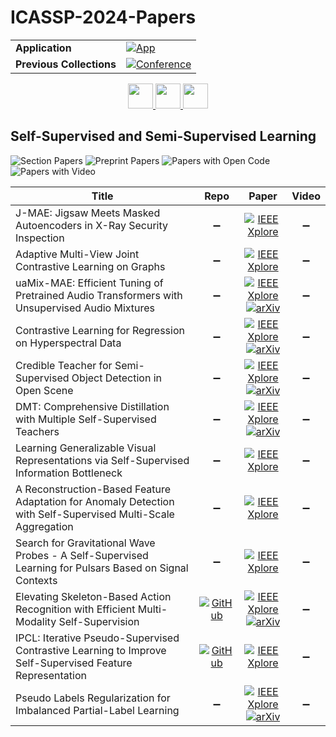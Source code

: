 # ICASSP-2024-Papers

<table>
    <tr>
        <td><strong>Application</strong></td>
        <td>
            <a href="https://huggingface.co/spaces/DmitryRyumin/NewEraAI-Papers" style="float:left;">
                <img src="https://img.shields.io/badge/🤗-NewEraAI--Papers-FFD21F.svg" alt="App" />
            </a>
        </td>
    </tr>
    <tr>
        <td><strong>Previous Collections</strong></td>
        <td>
            <a href="https://github.com/DmitryRyumin/ICASSP-2023-24-Papers/blob/main/README_2023.md">
                <img src="http://img.shields.io/badge/ICASSP-2023-0073AE.svg" alt="Conference">
            </a>
        </td>
    </tr>
</table>

<div align="center">
    <a href="https://github.com/DmitryRyumin/ICASSP-2023-24-Papers/blob/main/sections/2024/main/AASP-L4.md">
        <img src="https://cdn.jsdelivr.net/gh/DmitryRyumin/NewEraAI-Papers@main/images/left.svg" width="40" alt="" />
    </a>
    <a href="https://github.com/DmitryRyumin/ICASSP-2023-24-Papers/">
        <img src="https://cdn.jsdelivr.net/gh/DmitryRyumin/NewEraAI-Papers@main/images/home.svg" width="40" alt="" />
    </a>
    <a href="https://github.com/DmitryRyumin/ICASSP-2023-24-Papers/blob/main/sections/2024/main/SLP-L8.md">
        <img src="https://cdn.jsdelivr.net/gh/DmitryRyumin/NewEraAI-Papers@main/images/right.svg" width="40" alt="" />
    </a>
</div>

## Self-Supervised and Semi-Supervised Learning

![Section Papers](https://img.shields.io/badge/Section%20Papers-6-42BA16) ![Preprint Papers](https://img.shields.io/badge/Preprint%20Papers-4-b31b1b) ![Papers with Open Code](https://img.shields.io/badge/Papers%20with%20Open%20Code-0-1D7FBF) ![Papers with Video](https://img.shields.io/badge/Papers%20with%20Video-0-FF0000)

| **Title** | **Repo** | **Paper** | **Video** |
|-----------|:--------:|:---------:|:---------:|
| J-MAE: Jigsaw Meets Masked Autoencoders in X-Ray Security Inspection | :heavy_minus_sign: | [![IEEE Xplore](https://img.shields.io/badge/IEEE-10448091-E4A42C.svg)](https://ieeexplore.ieee.org/document/10448091) | :heavy_minus_sign: |
| Adaptive Multi-View Joint Contrastive Learning on Graphs | :heavy_minus_sign: | [![IEEE Xplore](https://img.shields.io/badge/IEEE-10447431-E4A42C.svg)](https://ieeexplore.ieee.org/document/10447431) | :heavy_minus_sign: |
| uaMix-MAE: Efficient Tuning of Pretrained Audio Transformers with Unsupervised Audio Mixtures | :heavy_minus_sign: | [![IEEE Xplore](https://img.shields.io/badge/IEEE-10446342-E4A42C.svg)](https://ieeexplore.ieee.org/document/10446342) <br /> [![arXiv](https://img.shields.io/badge/arXiv-2403.09579-b31b1b.svg)](https://arxiv.org/abs/2403.09579) | :heavy_minus_sign: |
| Contrastive Learning for Regression on Hyperspectral Data | :heavy_minus_sign: | [![IEEE Xplore](https://img.shields.io/badge/IEEE-10447980-E4A42C.svg)](https://ieeexplore.ieee.org/document/10447980) <br /> [![arXiv](https://img.shields.io/badge/arXiv-2403.17014-b31b1b.svg)](https://arxiv.org/abs/2403.17014) | :heavy_minus_sign: |
| Credible Teacher for Semi-Supervised Object Detection in Open Scene | :heavy_minus_sign: | [![IEEE Xplore](https://img.shields.io/badge/IEEE-10446485-E4A42C.svg)](https://ieeexplore.ieee.org/document/10446485) <br /> [![arXiv](https://img.shields.io/badge/arXiv-2401.00695-b31b1b.svg)](https://arxiv.org/abs/2401.00695) | :heavy_minus_sign: |
| DMT: Comprehensive Distillation with Multiple Self-Supervised Teachers | :heavy_minus_sign: | [![IEEE Xplore](https://img.shields.io/badge/IEEE-10446419-E4A42C.svg)](https://ieeexplore.ieee.org/document/10446419) <br /> [![arXiv](https://img.shields.io/badge/arXiv-2312.11938-b31b1b.svg)](https://arxiv.org/abs/2312.11938) | :heavy_minus_sign: |
| Learning Generalizable Visual Representations via Self-Supervised Information Bottleneck | :heavy_minus_sign: | [![IEEE Xplore](https://img.shields.io/badge/IEEE-10446545-E4A42C.svg)](https://ieeexplore.ieee.org/document/10446545) | :heavy_minus_sign: |
| A Reconstruction-Based Feature Adaptation for Anomaly Detection with Self-Supervised Multi-Scale Aggregation | :heavy_minus_sign: | [![IEEE Xplore](https://img.shields.io/badge/IEEE-10446766-E4A42C.svg)](https://ieeexplore.ieee.org/document/10446766) | :heavy_minus_sign: |
| Search for Gravitational Wave Probes - A Self-Supervised Learning for Pulsars Based on Signal Contexts | :heavy_minus_sign: | [![IEEE Xplore](https://img.shields.io/badge/IEEE-10446944-E4A42C.svg)](https://ieeexplore.ieee.org/document/10446944) | :heavy_minus_sign: |
| Elevating Skeleton-Based Action Recognition with Efficient Multi-Modality Self-Supervision | [![GitHub](https://img.shields.io/github/stars/desehuileng0o0/IKEM?style=flat)](https://github.com/desehuileng0o0/IKEM) | [![IEEE Xplore](https://img.shields.io/badge/IEEE-10447178-E4A42C.svg)](https://ieeexplore.ieee.org/document/10447178) <br /> [![arXiv](https://img.shields.io/badge/arXiv-2309.12009-b31b1b.svg)](https://arxiv.org/abs/2309.12009) | :heavy_minus_sign: |
| IPCL: Iterative Pseudo-Supervised Contrastive Learning to Improve Self-Supervised Feature Representation | [![GitHub](https://img.shields.io/github/stars/SonalKumar95/IPCL?style=flat)](https://github.com/SonalKumar95/IPCL) | [![IEEE Xplore](https://img.shields.io/badge/IEEE-10447607-E4A42C.svg)](https://ieeexplore.ieee.org/document/10447607) | :heavy_minus_sign: |
| Pseudo Labels Regularization for Imbalanced Partial-Label Learning | :heavy_minus_sign: | [![IEEE Xplore](https://img.shields.io/badge/IEEE-10448034-E4A42C.svg)](https://ieeexplore.ieee.org/document/10448034) <br /> [![arXiv](https://img.shields.io/badge/arXiv-2303.03946-b31b1b.svg)](https://arxiv.org/abs/2303.03946) | :heavy_minus_sign: |
